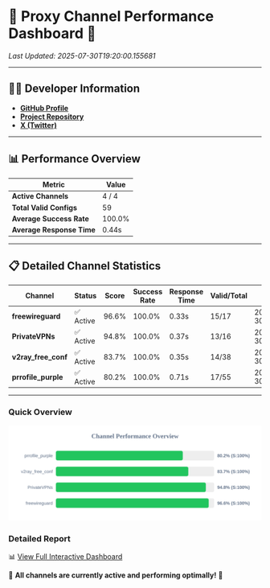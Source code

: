 # 🌟 Proxy Channel Performance Dashboard 🌟

_Last Updated: 2025-07-30T19:20:00.155681_

---

## 👩‍💻 Developer Information

- **[GitHub Profile](https://github.com/4n0nymou3)**  
- **[Project Repository](https://github.com/4n0nymou3/multi-proxy-config-fetcher)**  
- **[X (Twitter)](https://x.com/4n0nymou3)**  

---

## 📊 Performance Overview

| Metric                | Value       |
|-----------------------|-------------|
| **Active Channels**   | 4 / 4       |
| **Total Valid Configs** | 59          |
| **Average Success Rate** | 100.0%      |
| **Average Response Time** | 0.44s       |

---

## 📋 Detailed Channel Statistics

| Channel          | Status     | Score  | Success Rate | Response Time | Valid/Total | Last Success               |
|------------------|------------|--------|--------------|---------------|-------------|----------------------------|
| **freewireguard**  | ✅ Active  | 96.6%  | 100.0% | 0.33s         | 15/17       | 2025-07-30T19:20:00.153848 |
| **PrivateVPNs**  | ✅ Active  | 94.8%  | 100.0% | 0.37s         | 13/16       | 2025-07-30T19:19:59.796210 |
| **v2ray_free_conf**  | ✅ Active  | 83.7%  | 100.0% | 0.35s         | 14/38       | 2025-07-30T19:19:59.382768 |
| **prrofile_purple**  | ✅ Active  | 80.2%  | 100.0% | 0.71s         | 17/55       | 2025-07-30T19:19:58.954537 |

---

### Quick Overview
<div align="center">
  <a href="https://raw.githubusercontent.com/nullluser/NullRepo/refs/heads/main/assets/channel_stats_chart.svg">
    <img src="https://raw.githubusercontent.com/nullluser/NullRepo/refs/heads/main/assets/channel_stats_chart.svg" alt="Source Performance Statistics" width="800">
  </a>
</div>

### Detailed Report
📊 [View Full Interactive Dashboard](https://htmlpreview.github.io/?https://github.com/nullluser/NullRepo/blob/main/assets/performance_report.html)

🎉 **All channels are currently active and performing optimally!** 🎉

